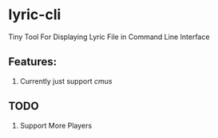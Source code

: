 # lyric-cli
Tiny Tool For Displaying Lyric File in Command Line Interface

## Features:

1. Currently just support *cmus*


## TODO

1. Support More Players
